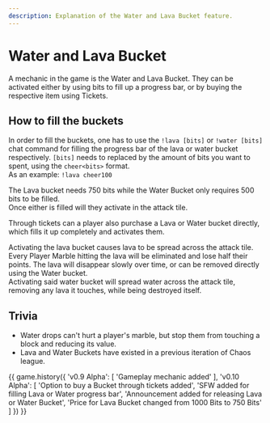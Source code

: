 ```yaml
---
description: Explanation of the Water and Lava Bucket feature.
---
```


# Water and Lava Bucket

A mechanic in the game is the Water and Lava Bucket. They can be activated either by using bits to fill up a progress bar, or by buying the respective item using Tickets.

## How to fill the buckets

In order to fill the buckets, one has to use the `!lava [bits]` or `!water [bits]` chat command for filling the progress bar of the lava or water bucket respectively. `[bits]` needs to replaced by the amount of bits you want to spent, using the `cheer<bits>` format.  
As an example: `!lava cheer100`

The Lava bucket needs 750 bits while the Water Bucket only requires 500 bits to be filled.  
Once either is filled will they activate in the attack tile.

Through tickets can a player also purchase a Lava or Water bucket directly, which fills it up completely and activates them.

Activating the lava bucket causes lava to be spread across the attack tile. Every Player Marble hitting the lava will be eliminated and lose half their points. The lava will disappear slowly over time, or can be removed directly using the Water bucket.  
Activating said water bucket will spread water across the attack tile, removing any lava it touches, while being destroyed itself.

## Trivia

- Water drops can't hurt a player's marble, but stop them from touching a block and reducing its value.
- Lava and Water Buckets have existed in a previous iteration of Chaos league.

{{ game.history({
    'v0.9 Alpha': [
        'Gameplay mechanic added'
    ],
    'v0.10 Alpha': [
        'Option to buy a Bucket through tickets added',
        'SFW added for filling Lava or Water progress bar',
        'Announcement added for releasing Lava or Water Bucket',
        'Price for Lava Bucket changed from 1000 Bits to 750 Bits'
    ]
}) }}